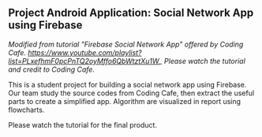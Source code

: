 ## Project Android Application: Social Network App using Firebase
*Modified from tutorial "Firebase Social Network App" offered by Coding Cafe. https://www.youtube.com/playlist?list=PLxefhmF0pcPnTQ2oyMffo6QbWtztXu1W_*
*Please watch the tutorial and credit to Coding Cafe.*

This is a student project for building a social network app using Firebase. Our team study the source codes from Coding Cafe, then extract the useful parts to create a simplified app. Algorithm are visualized in report using flowcharts.

Please watch the tutorial for the final product.